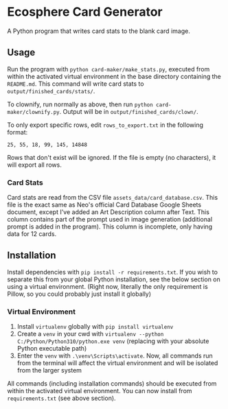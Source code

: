 # Ecosphere Card Generator

A Python program that writes card stats to the blank card image.

## Usage

Run the program with `python card-maker/make_stats.py`, executed from within the activated virtual environment in the
base directory containing the `README.md`. This command will write card stats to `output/finished_cards/stats/`.

To clownify, run normally as above, then run `python card-maker/clownify.py`. Output will be
in `output/finished_cards/clown/`.

To only export specific rows, edit `rows_to_export.txt` in the following format:

```
25, 55, 18, 99, 145, 14848
```

Rows that don't exist will be ignored. If the file is empty (no characters), it will export all rows.

### Card Stats

Card stats are read from the CSV file `assets_data/card_database.csv`. This file is the exact same as Neo's official
Card Database Google Sheets document, except I've added an Art Description column after Text. This column contains part
of the prompt used in image generation (additional prompt is added in the program). This column is incomplete, only
having data for 12 cards.

## Installation

Install dependencies with `pip install -r requirements.txt`. If you wish to separate this from your global Python
installation, see the below section on using a virtual environment. (Right now, literally the only requirement is
Pillow, so you could probably just install it globally)

### Virtual Environment

1. Install `virtualenv` globally with `pip install virtualenv`
2. Create a `venv` in your cwd with `virtualenv --python C:/Python/Python310/python.exe venv` (replacing with your
   absolute Python executable path)
3. Enter the `venv` with `.\venv\Scripts\activate`. Now, all commands run from the terminal will affect the virtual
   environment and will be isolated from the larger system

All commands (including installation commands) should be executed from within the activated virtual environment. You can
now install from `requirements.txt` (see above section).